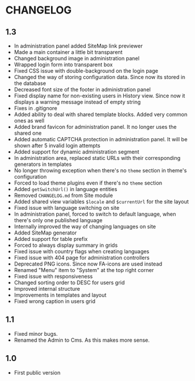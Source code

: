 CHANGELOG
=========

1.3
---

 * In administration panel added SiteMap link previewer
 * Made a main container a little bit transparent
 * Changed background image in administration panel
 * Wrapped login form into transparent box
 * Fixed CSS issue with double-background on the login page
 * Changed the way of storing configuration data. Since now its stored in the database
 * Decreased font size of the footer in administration panel
 * Fixed display name for non-existing users in History view. Since now it displays a warning message instead of empty string
 * Fixes in .gitignore
 * Added ability to deal with shared template blocks. Added very common ones as well
 * Added brand favicon for administration panel. It no longer uses the shared one
 * Added automatic CAPTCHA protection in administration panel. It will be shown after 5 invalid login attempts
 * Added support for dynamic administration segment
 * In administration area, replaced static URLs with their corresponding generators in templates
 * No longer throwing exception when there's no `theme` section in theme's configuration
 * Forced to load theme plugins even if there's no `theme` section
 * Added `getSwitchUrl()` in language entities
 * Removed `CHANGELOG.md` from Site module
 * Added shared view variables `$locale` and `$currentUrl` for the site layout
 * Fixed issue with language switching on site
 * In administration panel, forced to switch to default language, when there's only one published language
 * Internally improved the way of changing languages on site
 * Added SiteMap generator
 * Added support for table prefix
 * Forced to always display summary in grids
 * Fixed issue with country flags when creating languages
 * Fixed issue with 404 page for administration controllers
 * Deprecated PNG icons. Since now FA-icons are used instead
 * Renamed "Menu" item to "System" at the top right corner
 * Fixed issue with responsiveness
 * Changed sorting order to DESC for users grid
 * Improved internal structure
 * Improvements in templates and layout
 * Fixed wrong caption in users grid

1.1
---

 * Fixed minor bugs.
 * Renamed the Admin to Cms. As this makes more sense.


1.0
---

 * First public version